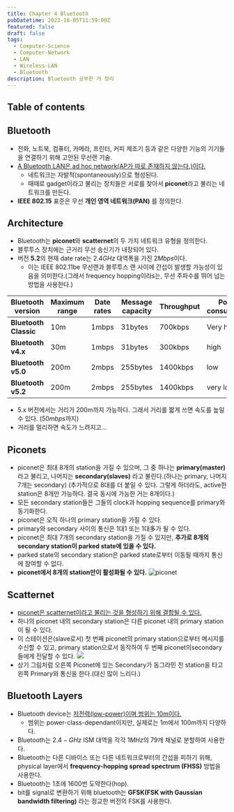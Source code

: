```yaml
---
title: Chapter 4 Bluetooth
pubDatetime: 2023-10-05T11:59:00Z
featured: false
draft: false
tags:
  - Computer-Science
  - Computer-Network
  - LAN
  - Wireless-LAN
  - Bluetooth
description: Bluetooth 공부한 거 정리
---
```


## Table of contents

## Bluetooth

- 전화, 노트북, 컴퓨터, 카메라, 프린터, 커피 제조기 등과 같은 다양한 기능의 기기들을 연결하기 위해 고안된 무선랜 기술.
- <u>A Bluetooth LAN은 ad hoc network(AP가 따로 존재하지 않는다.)이다.</u>
  - 네트워크는 자발적(spontaneously)으로 형성된다.
  - 때때로 gadget이라고 불리는 장치들은 서로를 찾아서 **piconet**라고 불리는 네트워크를 만든다.
- **IEEE 802.15** 표준은 무선 **개인 영역 네트워크(PAN)** 를 정의한다.

## Architecture

- Bluetooth는 **piconet**와 **scatternet**의 두 가지 네트워크 유형을 정의한다.
- 블루투스 장치에는 근거리 무선 송신기가 내장되어 있다.
- 버전 **5.2**의 현재 date rate는 $2.4GHz$ 대역폭을 가진 $2Mbps$이다.
  - 이는 IEEE 802.11be 무선랜과 블루투스 랜 사이에 간섭이 발생할 가능성이 있음을 의미한다.(그래서 frequency hopping이라s는, 무선 주파수를 뛰어 넘는 방법을 사용한다.)

| Bluetooth version     | Maximum range | Date rates | Message capacity | Throughput | Power consumption |
| --------------------- | ------------- | ---------- | ---------------- | ---------- | ----------------- |
| **Bluetooth Classic** | 10m           | 1mbps      | 31bytes          | 700kbps    | Very high         |
| **Bluetooth v4.x**    | 30m           | 1mbps      | 31bytes          | 300kbps    | high              |
| **Bluetooth v5.0**    | 200m          | 2mbps      | 255bytes         | 1400kbps   | low               |
| **Bluetooth v5.2**    | 200m          | 2mbps      | 255bytes         | 1400kbps   | very low          |

- 5.x 버전에서는 거리가 200m까지 가능하다. 그래서 거리를 짧게 쓰면 속도를 높일 수 있다. ($50mbps$까지)
- 거리를 멀리하면 속도가 느려지고...

## Piconets

- piconet은 최대 8개의 station을 가질 수 있으며, 그 중 하나는 **primary(master)** 라고 불리고, 나머지는 **secondary(slaves)** 라고 불린다.(하나는 primary, 나머지 7개는 secondary) (추가적으로 8대를 더 붙일 수 있다. 그렇게 하더라도, active한 station은 8개만 가능하다. 결국 동시에 가능한 거는 8개이다.)
- 모든 secondary station들은 그들의 clock과 hopping sequence를 primary와 동기화한다.
- piconet은 오직 하나의 primary station을 가질 수 있다.
- primary와 secondary 사이의 통신은 1대1 또는 1대多가 될 수 있다.
- piconet은 최대 7개의 secondary station을 가질 수 있지만, **추가로 8개의 secondary station이 parked state에 있을 수 있다.**
- parked state의 secondary station은 parked state로부터 이동될 때까지 통신에 참여할 수 없다.
- **piconet에서 8개의 station만이 활성화될 수 있다.**
  ![piconet](https://res.cloudinary.com/gyunseo-blog/image/upload/f_auto/v1699084869/image_po3pgh.png)

## Scatternet

- <u>piconet은 scatternet이라고 불리는 것을 형성하기 위해 결합될 수 있다.</u>
- 하나의 piconet 내의 secondary station은 다른 piconet 내의 primary station이 될 수 있다.
- 이 스테이션은(slave로서) 첫 번째 piconet의 primary station으로부터 메시지를 수신할 수 있고, primary station으로서 동작하여 두 번째 piconet의secondary들에게 전달할 수 있다.
  ![](https://res.cloudinary.com/gyunseo-blog/image/upload/f_auto/v1699086717/image_ym9fit.png)
- 상기 그림처럼 오른쪽 Piconet에 있는 Secondary가 동그라민 친 station을 타고 왼쪽 Primary와 통신을 한다.(대신 많이 느리다.)

## Bluetooth Layers

- Bluetooth device는 <u>저전력(low-power)이며 범위는 10m이다.</u>
  - 범위는 power-class-dependant이지만, 실제로는 $1m$에서 $100m$까지 다양하다.
- Bluetooth는 $2.4-GHz$ ISM 대역을 각각 $1MHz$의 79개 채널로 분할하여 사용한다.
- Bluetooth는 다른 디바이스 또는 다른 네트워크로부터의 간섭을 피하기 위해, physical layer에서 **frequency-hopping spread spectrum (FHSS)** 방법을 사용한다.
- Bluetooth는 1초에 1600번 도약한다(hop).
- bit를 signal로 변환하기 위해 bluetooth는 **GFSK(FSK with Gaussian bandwidth filtering)** 라는 정교한 버전의 FSK를 사용한다.
